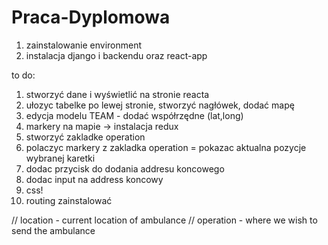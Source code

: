 # Praca-Dyplomowa
1. zainstalowanie environment
2. instalacja django i backendu oraz react-app

to do:
1. stworzyć dane i wyświetlić na stronie reacta
2. ułozyc tabelke po lewej stronie, stworzyć nagłówek, dodać mapę
3. edycja modelu TEAM - dodać współrzędne (lat,long)
4. markery na mapie -> instalacja redux
5. stworzyć zakladke operation
6. polaczyc markery z zakladka operation = pokazac aktualna pozycje wybranej karetki
7. dodac przycisk do dodania addresu koncowego
8. dodac input na address koncowy
9. css!
10. routing zainstalować


// location - current location of ambulance
// operation - where we wish to send the ambulance